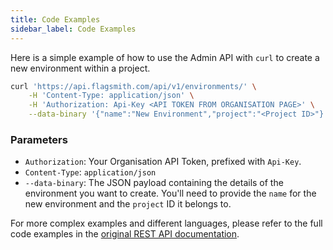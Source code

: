 ```yaml
---
title: Code Examples
sidebar_label: Code Examples
---
```


Here is a simple example of how to use the Admin API with `curl` to create a new environment within a project.

```bash
curl 'https://api.flagsmith.com/api/v1/environments/' \
    -H 'Content-Type: application/json' \
    -H 'Authorization: Api-Key <API TOKEN FROM ORGANISATION PAGE>' \
    --data-binary '{"name":"New Environment","project":"<Project ID>"}'
```

### Parameters

-   `Authorization`: Your Organisation API Token, prefixed with `Api-Key`.
-   `Content-Type`: `application/json`
-   `--data-binary`: The JSON payload containing the details of the environment you want to create. You'll need to provide the `name` for the new environment and the `project` ID it belongs to.

For more complex examples and different languages, please refer to the full code examples in the [original REST API documentation](../../../clients/rest/#code-examples). 